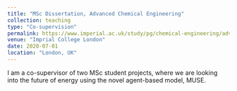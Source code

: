 ```yaml
---
title: "MSc Dissertation, Advanced Chemical Engineering"
collection: teaching
type: "Co-supervision"
permalink: https://www.imperial.ac.uk/study/pg/chemical-engineering/advanced-chemical-engineering/
venue: "Imprial College London"
date: 2020-07-01
location: "London, UK"
---
```


I am a co-supervisor of two MSc student projects, where we are looking into the future of energy using the novel agent-based model, MUSE.


